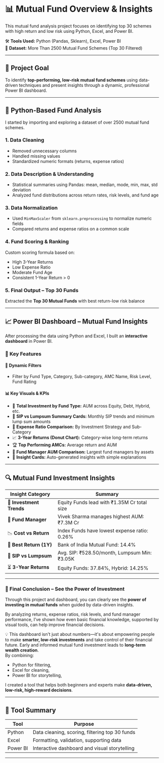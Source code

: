 # 📊 Mutual Fund Overview & Insights

This mutual fund analysis project focuses on identifying top 30 schemes with high return and low risk using Python, Excel, and Power BI.

🛠️ **Tools Used:** Python (Pandas, Sklearn), Excel, Power BI  
📁 **Dataset:** More Than 2500 Mutual Fund Schemes (Top 30 Filtered)

---

## 🧠 Project Goal

To identify **top-performing, low-risk mutual fund schemes** using data-driven techniques and present insights through a dynamic, professional Power BI dashboard.

---

## 🐍 Python-Based Fund Analysis

I started by importing and exploring a dataset of over 2500 mutual fund schemes.  


### 1. Data Cleaning
- Removed unnecessary columns
- Handled missing values
- Standardized numeric formats (returns, expense ratios)

### 2. Data Description & Understanding
- Statistical summaries using Pandas: mean, median, mode, min, max, std deviation
- Analyzed fund distributions across return rates, risk levels, and fund age

### 3. Data Normalization
- Used `MinMaxScaler` from `sklearn.preprocessing` to normalize numeric fields
- Compared returns and expense ratios on a common scale

### 4. Fund Scoring & Ranking
Custom scoring formula based on:
- High 3-Year Returns  
- Low Expense Ratio  
- Moderate Fund Age  
- Consistent 1-Year Return > 0

### 5. Final Output – Top 30 Funds
Extracted the **Top 30 Mutual Funds** with best return-low risk balance  


---

## 📈 Power BI Dashboard – Mutual Fund Insights

After processing the data using Python and Excel, I built an **interactive dashboard** in Power BI.  


### 📌 Key Features

#### 📅 Dynamic Filters
- Filter by Fund Type, Category, Sub-category, AMC Name, Risk Level, Fund Rating

#### 📊 Key Visuals & KPIs
- 💼 **Total Investment by Fund Type:** AUM across Equity, Debt, Hybrid, etc.  
- 🔁 **SIP vs Lumpsum Summary Cards:** Monthly SIP trends and minimum lump sum amounts  
- 🧾 **Expense Ratio Comparison:** By Investment Strategy and Sub-Category  
- 📈 **3-Year Returns (Donut Chart):** Category-wise long-term returns  
- 🏆 **Top Performing AMCs:** Average return and AUM  
- 👤 **Fund Manager AUM Comparison:** Largest fund managers by assets  
- 🧠 **Insight Cards:** Auto-generated insights with simple explanations

---

## 🔍 Mutual Fund Investment Insights

| Insight Category | Summary |
|------------------|---------|
| 💼 **Investment Trends** | Equity Funds lead with ₹1.35M Cr total size |
| 👤 **Fund Manager** | Vivek Sharma manages highest AUM: ₹7.3M Cr |
| 📉 **Cost vs Return** | Index Funds have lowest expense ratio: 0.26% |
| 🏦 **Best Return (1Y)** | Bank of India Mutual Fund: 14.4% |
| 🔄 **SIP vs Lumpsum** | Avg. SIP: ₹528.50/month, Lumpsum Min: ₹3.05K |
| ⏳ **3-Year Returns** | Equity Funds: 37.84%, Hybrid: 14.25% |

---


### 🧠 Final Conclusion – See the Power of Investment

Through this project and dashboard, you can clearly see the **power of investing in mutual funds** when guided by data-driven insights.

By analyzing returns, expense ratios, risk levels, and fund manager performance, I’ve shown how even basic financial knowledge, supported by visual tools, can help improve financial decisions.

💡 This dashboard isn't just about numbers—it's about empowering people to make **smarter, low-risk investments** and take control of their financial future.
Early and informed mutual fund investment leads to **long-term wealth creation**.  
By combining:
- Python for filtering,
- Excel for cleaning,
- Power BI for storytelling,

I created a tool that helps both beginners and experts make **data-driven, low-risk, high-reward decisions**.

---

## 🔧 Tool Summary

| Tool   | Purpose |
|--------|---------|
| Python | Data cleaning, scoring, filtering top 30 funds |
| Excel  | Formatting, validation, supporting data |
| Power BI | Interactive dashboard and visual storytelling |

---

